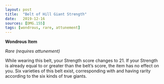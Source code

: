 ```yaml
---
layout: post
title:  "Belt of Hill Giant Strength"
date:   2019-12-16
sources: [DMG.155]
tags: [wondrous, rare, attunement]
---
```


**Wondrous Item**

*Rare (requires attunement)*

While wearing this belt, your Strength score changes to 21. If your Strength is already equal to or greater than the belt’s score, the item has no effect on you. Six varieties of this belt exist, corresponding with and having rarity according to the six kinds of true giants.